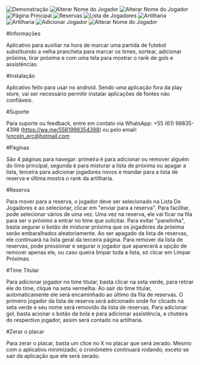 
![Demonstração](https://github.com/Emerson2342/proxima-futebol/blob/main/Imagens/exemplo.gif)
![Alterar Nome do Jogador](https://github.com/Emerson2342/proxima-futebol/blob/main/Imagens/inicial.jpeg)
![Alterar Nome do Jogador](https://github.com/Emerson2342/proxima-futebol/blob/main/Imagens/ajuda.jpeg)
![Página Principal](https://github.com/Emerson2342/proxima-futebol/blob/main/Imagens/partida.jpeg)
![Reservas](https://github.com/Emerson2342/proxima-futebol/blob/main/Imagens/proxima.jpeg)
![Lista de Jogadores](https://github.com/Emerson2342/proxima-futebol/blob/main/Imagens/listaGeral.jpeg)
![Artilharia](https://github.com/Emerson2342/proxima-futebol/blob/main/Imagens/artilharia.jpeg)
![Artilharia](https://github.com/Emerson2342/proxima-futebol/blob/main/Imagens/confirmarZerar.jpeg)
![Adicionar Jogador](https://github.com/Emerson2342/proxima-futebol/blob/main/Imagens/adicionarJogador.jpeg)
![Alterar Nome do Jogador](https://github.com/Emerson2342/proxima-futebol/blob/main/Imagens/alterarNome.jpeg)



#Informações

Aplicativo para auxiliar na hora de marcar uma partida de futebol substituindo a velha prancheta para marcar os times, sortear, adicionar próxima, tirar próxima e com uma tela para mostrar o rank de gols e assistências.

#Instalação

Aplicativo feito para usar no android. Sendo uma aplicação fora da play store, vai ser necessário permitir instalar aplicações de fontes não confiáveis.

#Suporte

Para suporte ou feedback, entre em contato via WhatsApp: +55 (61) 99835-4398 (https://wa.me/5561998354398) ou pelo email: lyncoln_erc@hotmail.com

#Páginas

São 4 páginas para navegar: primeira é para adicionar ou remover alguém do time principal, segunda é para misturar a lista de próxima ou apagar a lista, terceira para adicionar jogadores novos e mandar para a lista de reserva e última mostra o
rank da artilharia.

#Reserva

Para mover para a reserva, o jogador deve ser selecionado na Lista De Jogadores e ao selecionar, clicar em "enviar para a reserva". Para facilitar, pode selecionar vários de uma vez.
Uma vez na reserva, ele vai ficar na fila para ser o próximo a entrar no time que solicitar.
Para evitar "panelinha", basta segurar o botão de misturar próxima que os jogadores da próxima serão embaralhados aleatoriamente. Ao ser apagado da lista de reservas, ele continuará na lista geral da terceira página.
Para remover da lista de reservas, pode pressionar e segurar o jogador que aparecerá a opção de remover apenas ele, ou caso queira limpar toda a lista, só clicar em Limpar Próximas.

#Time Titular

Para adicionar jogador no time titular, basta clicar na seta verde, para retirar ele do time, clique na seta vermelha. Ao sair do time titular, automaticamente ele será encaminhado ao último da fila de reservas.
O primeiro jogador da lista de reserva será adicionado onde for clicado na seta verde e seu nome será removido da lista de reservas.
Para adicionar gol, basta acionar o botão da bola e para adicionar assistência, a chuteira do respectivo jogador, assim será contado na artilharia.

#Zerar o placar

Para zerar o placar, basta um clice no X no placar que será zerado.
Mesmo com o aplicativo minimizado, o cronômetro conitnuará rodando, exceto se sair da aplicação que ele será zerado.
